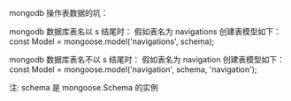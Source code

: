 

mongodb 操作表数据的坑：

mongodb 数据库表名以 s 结尾时：
假如表名为 navigations 创建表模型如下：
const Model = mongoose.model('navigations', schema);

mongodb 数据库表名不以 s 结尾时：
假如表名为 navigation 创建表模型如下：
const Model = mongoose.model('navigation', schema, 'navigation');

注: schema 是 mongoose.Schema 的实例
